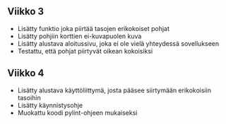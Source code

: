 ## Viikko 3
- Lisätty funktio joka piirtää tasojen erikokoiset pohjat
- Lisätty pohjiin korttien ei-kuvapuolen kuva
- Lisätty alustava aloitussivu, joka ei ole vielä yhteydessä sovellukseen
- Testattu, että pohjat piirtyvät oikean kokoisiksi

## Viikko 4
- Lisätty alustava käyttöliittymä, josta pääsee siirtymään erikokoisiin tasoihin
- Lisätty käynnistysohje
- Muokattu koodi pylint-ohjeen mukaiseksi